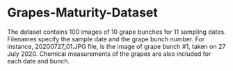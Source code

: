 # Grapes-Maturity-Dataset

The dataset contains 100 images of 10 grape bunches for 11 sampling dates. Filenames specify the sample date and the grape bunch number. For instance, 20200727_01.JPG file, is the image of grape bunch #1, taken on 27 July 2020.
Chemical measurements of the grapes are also included for each date and bunch.
